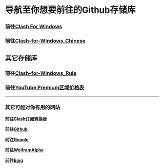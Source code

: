 # 导航至你想要前往的Github存储库

### 前往[Clash For Windows](https://github.com/Fndroid/clash_for_windows_pkg)

### 前往[Clash-for-Windows_Chinese](https://github.com/ender-zhao/Clash-for-Windows_Chinese)

## 其它存储库

### 前往[Clash-for-Windows_Rule](https://github.com/ender-zhao/Clash-for-Windows_Rule)
### 前往[YouTube Premium区域价格表](https://github.com/ender-zhao/YT-Premium-Area-price)

***

### 其它可能对你有用的网站

**前往[Clash订阅转换器](https://acl4ssr-sub.github.io)**

**前往[Github](https://github.com)**

**前往[Google](https://google.com)**

**前往[WolframAlpha](https://www.wolframalpha.com/)**

**前往[Bing](https://www.bing.com)**
